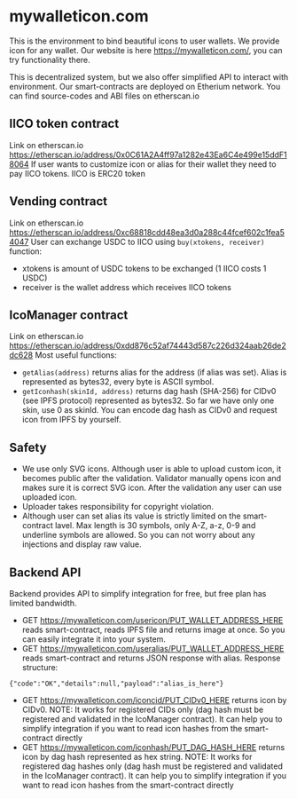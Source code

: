 # mywalleticon.com
This is the environment to bind beautiful icons to user wallets. We provide icon for any wallet. 
Our website is here https://mywalleticon.com/, you can try functionality there.

This is decentralized system, but we also offer simplified API to interact with environment.
Our smart-contracts are deployed on Etherium network. You can find source-codes and ABI files on etherscan.io

## IICO token contract
Link on etherscan.io https://etherscan.io/address/0x0C61A2A4ff97a1282e43Ea6C4e499e15ddF18064 
If user wants to customize icon or alias for their wallet they need to pay IICO tokens. IICO is ERC20 token 

## Vending contract
Link on etherscan.io https://etherscan.io/address/0xc68818cdd48ea3d0a288c44fcef602c1fea54047
User can exchange USDC to IICO using `buy(xtokens, receiver)` function:
 * xtokens is amount of USDC tokens to be exchanged (1 IICO costs 1 USDC)
 * receiver is the wallet address which receives IICO tokens

## IcoManager contract
Link on etherscan.io https://etherscan.io/address/0xdd876c52af74443d587c226d324aab26de2dc628
Most useful functions:
 * `getAlias(address)` returns alias for the address (if alias was set). Alias is represented as bytes32, every byte is ASCII symbol.
 * `getIconhash(skinId, address)` returns dag hash (SHA-256) for CIDv0 (see IPFS protocol) represented as bytes32. So far we have only one skin, use 0 as skinId. You can encode dag hash as CIDv0 and request icon from IPFS by yourself.

## Safety
 * We use only SVG icons. Although user is able to upload custom icon, it becomes public after the validation. Validator manually opens icon and makes sure it is correct SVG icon. After the validation any user can use uploaded icon.
 * Uploader takes responsibility for copyright violation.
 * Although user can set alias its value is strictly limited on the smart-contract lavel. Max length is 30 symbols, only A-Z, a-z, 0-9 and underline symbols are allowed. So you can not worry about any injections and display raw value.

## Backend API
Backend provides API to simplify integration for free, but free plan has limited bandwidth. 
 * GET https://mywalleticon.com/usericon/PUT_WALLET_ADDRESS_HERE reads smart-contract, reads IPFS file and returns image at once. So you can easily integrate it into your system.
 * GET https://mywalleticon.com/useralias/PUT_WALLET_ADDRESS_HERE reads smart-contract and returns JSON response with alias. Response structure:
```
{"code":"OK","details":null,"payload":"alias_is_here"}
```
 * GET https://mywalleticon.com/iconcid/PUT_CIDv0_HERE returns icon by CIDv0. NOTE: It works for registered CIDs only (dag hash must be registered and validated in the IcoManager contract). It can help you to simplify integration if you want to read icon hashes from the smart-contract directly
 * GET https://mywalleticon.com/iconhash/PUT_DAG_HASH_HERE returns icon by dag hash represented as hex string. NOTE: It works for registered dag hashes only (dag hash must be registered and validated in the IcoManager contract). It can help you to simplify integration if you want to read icon hashes from the smart-contract directly
 
